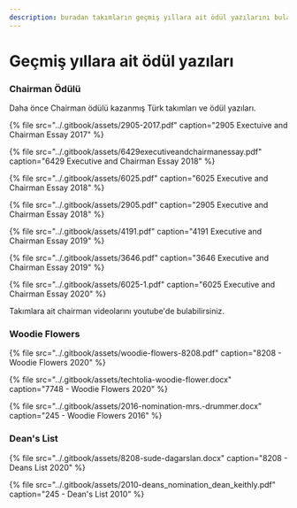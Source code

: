 ```yaml
---
description: buradan takımların geçmiş yıllara ait ödül yazılarını bulabilirsiniz.
---
```


# Geçmiş yıllara ait ödül yazıları

### Chairman Ödülü

Daha önce Chairman ödülü kazanmış Türk takımları ve ödül yazıları.

{% file src="../.gitbook/assets/2905-2017.pdf" caption="2905 Exectuive and Chairman Essay 2017" %}

{% file src="../.gitbook/assets/6429executiveandchairmanessay.pdf" caption="6429 Executive and Chairman Essay 2018" %}

{% file src="../.gitbook/assets/6025.pdf" caption="6025 Executive and Chairman Essay 2018" %}

{% file src="../.gitbook/assets/2905.pdf" caption="2905 Executive and Chairman Essay 2018" %}

{% file src="../.gitbook/assets/4191.pdf" caption="4191 Executive and Chairman Essay 2019" %}

{% file src="../.gitbook/assets/3646.pdf" caption="3646 Executive and Chairman Essay 2019" %}

{% file src="../.gitbook/assets/6025-1.pdf" caption="6025 Executive and Chairman Essay 2020" %}

Takımlara ait chairman videolarını youtube'de bulabilirsiniz.

### Woodie Flowers

{% file src="../.gitbook/assets/woodie-flowers-8208.pdf" caption="8208 - Woodie Flowers 2020" %}

{% file src="../.gitbook/assets/techtolia-woodie-flower.docx" caption="7748 - Woodie Flowers 2020" %}

{% file src="../.gitbook/assets/2016-nomination-mrs.-drummer.docx" caption="245 - Woodie Flowers 2016" %}



### Dean's List

{% file src="../.gitbook/assets/8208-sude-dagarslan.docx" caption="8208 - Deans List 2020" %}

{% file src="../.gitbook/assets/2010-deans\_nomination\_dean\_keithly.pdf" caption="245 - Dean\'s List 2010" %}



